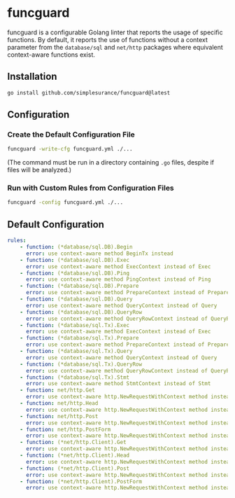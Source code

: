 # funcguard

funcguard is a configurable Golang linter that reports the usage of specific
functions.
By default, it reports the use of functions without a context
parameter from the `database/sql` and `net/http` packages where equivalent
context-aware functions exist.

## Installation

```sh
go install github.com/simplesurance/funcguard@latest
```

## Configuration

### Create the Default Configuration File

```sh
funcguard -write-cfg funcguard.yml ./...
```

(The command must be run in a directory containing `.go` files, despite if files
will be analyzed.)

### Run with Custom Rules from Configuration Files

```sh
funcguard -config funcguard.yml ./...
```

## Default Configuration

```yaml
rules:
    - function: (*database/sql.DB).Begin
      error: use context-aware method BeginTx instead
    - function: (*database/sql.DB).Exec
      error: use context-aware method ExecContext instead of Exec
    - function: (*database/sql.DB).Ping
      error: use context-aware method PingContext instead of Ping
    - function: (*database/sql.DB).Prepare
      error: use context-aware method PrepareContext instead of Prepare
    - function: (*database/sql.DB).Query
      error: use context-aware method QueryContext instead of Query
    - function: (*database/sql.DB).QueryRow
      error: use context-aware method QueryRowContext instead of QueryRow
    - function: (*database/sql.Tx).Exec
      error: use context-aware method ExecContext instead of Exec
    - function: (*database/sql.Tx).Prepare
      error: use context-aware method PrepareContext instead of Prepare
    - function: (*database/sql.Tx).Query
      error: use context-aware method QueryContext instead of Query
    - function: (*database/sql.Tx).QueryRow
      error: use context-aware method QueryRowContext instead of QueryRow
    - function: (*database/sql.Tx).Stmt
      error: use context-aware method StmtContext instead of Stmt
    - function: net/http.Get
      error: use context-aware http.NewRequestWithContext method instead
    - function: net/http.Head
      error: use context-aware http.NewRequestWithContext method instead
    - function: net/http.Post
      error: use context-aware http.NewRequestWithContext method instead
    - function: net/http.PostForm
      error: use context-aware http.NewRequestWithContext method instead
    - function: (*net/http.Client).Get
      error: use context-aware http.NewRequestWithContext method instead
    - function: (*net/http.Client).Head
      error: use context-aware http.NewRequestWithContext method instead
    - function: (*net/http.Client).Post
      error: use context-aware http.NewRequestWithContext method instead
    - function: (*net/http.Client).PostForm
      error: use context-aware http.NewRequestWithContext method instead
```

